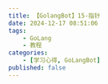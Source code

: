 ```yaml
---
title: 【GolangBot】15-指针
date: 2024-12-17 08:51:06
tags: 
    - GoLang
    - 教程
categories:
    - [学习心得, GoLangBot]
published: false
---
```

